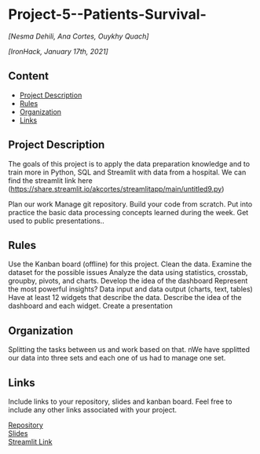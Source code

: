 # Project-5--Patients-Survival-
*[Nesma Dehili, Ana Cortes, Ouykhy Quach]*

*[IronHack, January 17th, 2021]*

## Content
- [Project Description](#project-description)
- [Rules](#rules)
- [Organization](#organization)
- [Links](#links)

## Project Description
The goals of this project is to apply the data preparation knowledge and to train more in Python, SQL and Streamlit with data from a hospital.
We can find the streamlit link here (https://share.streamlit.io/akcortes/streamlitapp/main/untitled9.py)

Plan our work
Manage git repository.
Build your code from scratch.
Put into practice the basic data processing concepts learned during the week.
Get used to public presentations..

## Rules

Use the Kanban board (offline) for this project.
Clean the data.
Examine the dataset for the possible issues
Analyze the data using statistics, crosstab, groupby, pivots, and charts.
Develop the idea of the dashboard
Represent the most powerful insights?
Data input and data output (charts, text, tables)
Have at least 12 widgets that describe the data.
Describe the idea of the dashboard and each widget.
Create a presentation


## Organization
Splitting the tasks between us and work based on that. nWe have spplitted our data into three sets and each one of us had to manage one set. 
## Links
Include links to your repository, slides and kanban board. Feel free to include any other links associated with your project.

[Repository](https://github.com/Nesmad/Project-5--Patients-Survival-)  
[Slides](https://github.com/Nesmad/Project-5--Patients-Survival-/blob/main/Patient%20Survival-%20Final%20.pdf)  
[Streamlit Link](https://share.streamlit.io/akcortes/streamlitapp/main/untitled9.py)
  
